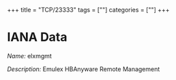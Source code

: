 +++
title = "TCP/23333"
tags = [""]
categories = [""]
+++

# IANA Data

_Name:_ elxmgmt

_Description:_ Emulex HBAnyware Remote Management

